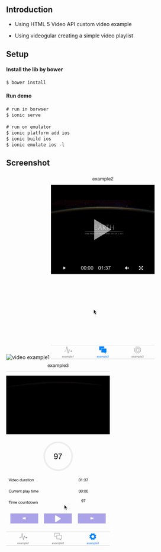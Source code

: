 ## Introduction

 * Using HTML 5 Video API custom video example

 * Using videogular creating a simple video playlist
 
## Setup

#### Install the lib by bower
```
$ bower install
```

#### Run demo
```
# run in borwser
$ ionic serve

# run on emulator
$ ionic platform add ios
$ ionic build ios
$ ionic emulate ios -l

```


## Screenshot

<img src="/screenshots/example1.gif" alt="video example1" height="500">
<img src="/screenshots/example2.gif" alt="video example2" height="500">
<img src="/screenshots/example3.gif" alt="video example3" height="500">

